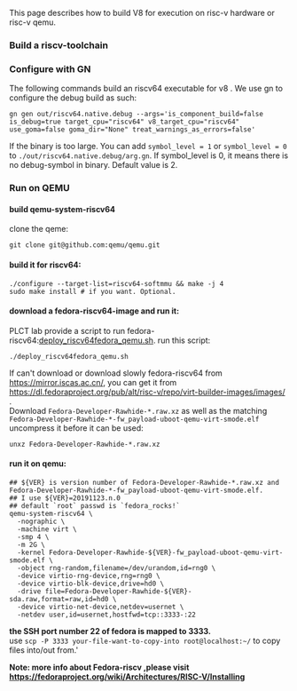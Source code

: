 This page describes how to build V8 for execution on risc-v hardware or risc-v qemu.

### Build a riscv-toolchain

### Configure with GN
  The following commands build an riscv64 executable for v8 . We use gn to configure the debug build as such: 
```
gn gen out/riscv64.native.debug --args='is_component_build=false is_debug=true target_cpu="riscv64" v8_target_cpu="riscv64" use_goma=false goma_dir="None" treat_warnings_as_errors=false'
```   
If the binary is too large. You can add `symbol_level = 1` or `symbol_level = 0` to `./out/riscv64.native.debug/arg.gn`. If symbol_level is 0, it means there is no debug-symbol in binary. Default value is 2.

### Run on QEMU
#### build qemu-system-riscv64
clone the qeme:
```
git clone git@github.com:qemu/qemu.git
```
#### build it for riscv64:
```
./configure --target-list=riscv64-softmmu && make -j 4
sudo make install # if you want. Optional. 
```
#### download a fedora-riscv64-image and run it:
PLCT lab provide a script to run fedora-riscv64:[deploy_riscv64fedora_qemu.sh](https://github.com/isrc-cas/PLCT-Toolbox/blob/master/deploy_riscv64fedora_qemu.sh).
run this script:
```
./deploy_riscv64fedora_qemu.sh 
```

If can't download or download slowly fedora-riscv64 from https://mirror.iscas.ac.cn/, you can get it from https://dl.fedoraproject.org/pub/alt/risc-v/repo/virt-builder-images/images/ .  
Download `Fedora-Developer-Rawhide-*.raw.xz` as well as the matching `Fedora-Developer-Rawhide-*-fw_payload-uboot-qemu-virt-smode.elf`   
uncompress it before it can be used:
```
unxz Fedora-Developer-Rawhide-*.raw.xz
```
#### run it on qemu:
```
## ${VER} is version number of Fedora-Developer-Rawhide-*.raw.xz and Fedora-Developer-Rawhide-*-fw_payload-uboot-qemu-virt-smode.elf.
## I use ${VER}=20191123.n.0
## default `root` passwd is `fedora_rocks!`
qemu-system-riscv64 \
  -nographic \
  -machine virt \
  -smp 4 \
  -m 2G \
  -kernel Fedora-Developer-Rawhide-${VER}-fw_payload-uboot-qemu-virt-smode.elf \
  -object rng-random,filename=/dev/urandom,id=rng0 \
  -device virtio-rng-device,rng=rng0 \
  -device virtio-blk-device,drive=hd0 \
  -drive file=Fedora-Developer-Rawhide-${VER}-sda.raw,format=raw,id=hd0 \
  -device virtio-net-device,netdev=usernet \
  -netdev user,id=usernet,hostfwd=tcp::3333-:22
```
**the SSH port number 22 of fedora is mapped to 3333.**  
use `scp -P 3333 your-file-want-to-copy-into root@localhost:~/` to copy files into/out from.'  


**Note: more info about Fedora-riscv ,please visit https://fedoraproject.org/wiki/Architectures/RISC-V/Installing**

